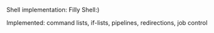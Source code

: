 Shell implementation: Filly Shell:)

Implemented: command lists, if-lists, pipelines, redirections, job control
